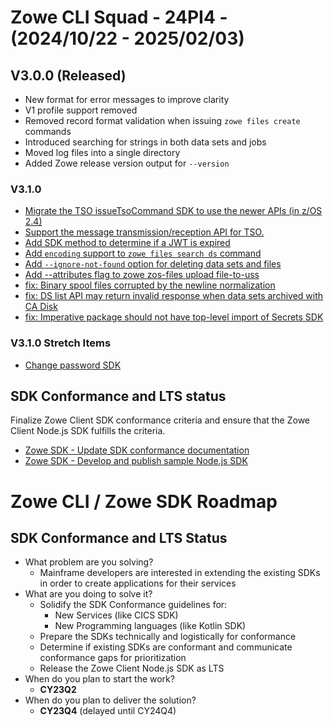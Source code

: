 # Zowe CLI Squad - 24PI4 - (2024/10/22 - 2025/02/03)

## V3.0.0 (Released)
- New format for error messages to improve clarity
- V1 profile support removed
- Removed record format validation when issuing `zowe files create` commands
- Introduced searching for strings in both data sets and jobs
- Moved log files into a single directory
- Added Zowe release version output for `--version`

### V3.1.0
- [Migrate the TSO issueTsoCommand SDK to use the newer APIs (in z/OS 2.4)](https://github.com/zowe/zowe-cli/issues/2144)
- [Support the message transmission/reception API for TSO.](https://github.com/zowe/zowe-cli/issues/1566)
- [Add SDK method to determine if a JWT is expired](https://github.com/zowe/zowe-cli/pull/2298)
- [Add `encoding` support to `zowe files search ds` command](https://github.com/zowe/zowe-cli/issues/2161)
- [Add `--ignore-not-found` option for deleting data sets and files](https://github.com/zowe/zowe-cli/issues/866)
- [Add --attributes flag to zowe zos-files upload file-to-uss](https://github.com/zowe/zowe-cli/issues/2274)
- [fix: Binary spool files corrupted by the newline normalization](https://github.com/zowe/zowe-cli/issues/2282)
- [fix: DS list API may return invalid response when data sets archived with CA Disk](https://github.com/zowe/zowe-cli/issues/2285)
- [fix: Imperative package should not have top-level import of Secrets SDK](https://github.com/zowe/zowe-cli/issues/2276)

### V3.1.0 Stretch Items
- [Change password SDK](https://github.com/zowe/zowe-cli/issues/1185)

## SDK Conformance and LTS status
Finalize Zowe Client SDK conformance criteria and ensure that the Zowe Client Node.js SDK fulfills the criteria.
- [Zowe SDK - Update SDK conformance documentation](https://github.com/zowe/zowe-cli/issues/1676)
- [Zowe SDK - Develop and publish sample Node.js SDK](https://github.com/zowe/zowe-cli/issues/1675)

# Zowe CLI / Zowe SDK Roadmap

## SDK Conformance and LTS Status
- What problem are you solving?
  - Mainframe developers are interested in extending the existing SDKs in order to create applications for their services
- What are you doing to solve it?
  - Solidify the SDK Conformance guidelines for:
    - New Services (like CICS SDK)
    - New Programming languages (like Kotlin SDK)
  - Prepare the SDKs technically and logistically for conformance
  - Determine if existing SDKs are conformant and communicate conformance gaps for prioritization
  - Release the Zowe Client Node.js SDK as LTS
- When do you plan to start the work?
  - **CY23Q2**
- When do you plan to deliver the solution?
  - **CY23Q4** (delayed until CY24Q4)
